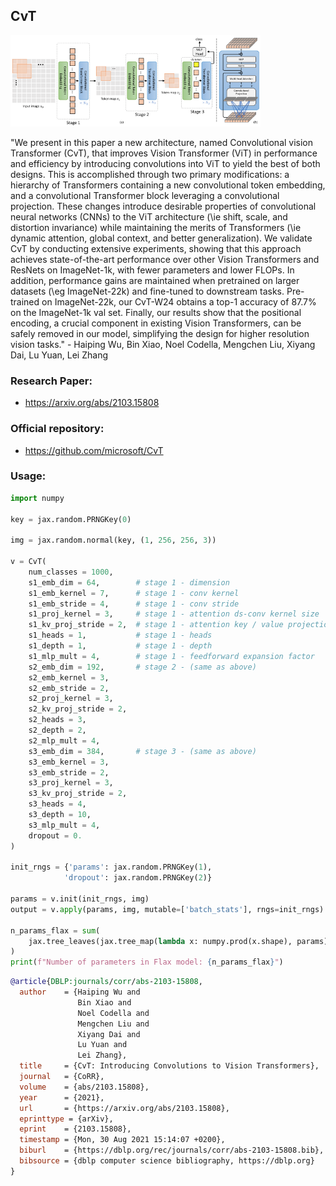 ## CvT

<img src="./cvt.png" width="400px"></img>

"We present in this paper a new architecture, named Convolutional vision Transformer (CvT), that improves Vision Transformer (ViT) in performance and efficiency by introducing convolutions into ViT to yield the best of both designs. This is accomplished through two primary modifications: a hierarchy of Transformers containing a new convolutional token embedding, and a convolutional Transformer block leveraging a convolutional projection. These changes introduce desirable properties of convolutional neural networks (CNNs) to the ViT architecture (\ie shift, scale, and distortion invariance) while maintaining the merits of Transformers (\ie dynamic attention, global context, and better generalization). We validate CvT by conducting extensive experiments, showing that this approach achieves state-of-the-art performance over other Vision Transformers and ResNets on ImageNet-1k, with fewer parameters and lower FLOPs. In addition, performance gains are maintained when pretrained on larger datasets (\eg ImageNet-22k) and fine-tuned to downstream tasks. Pre-trained on ImageNet-22k, our CvT-W24 obtains a top-1 accuracy of 87.7\% on the ImageNet-1k val set. Finally, our results show that the positional encoding, a crucial component in existing Vision Transformers, can be safely removed in our model, simplifying the design for higher resolution vision tasks." - Haiping Wu, Bin Xiao, Noel Codella, Mengchen Liu, Xiyang Dai, Lu Yuan, Lei Zhang

### Research Paper:
- https://arxiv.org/abs/2103.15808

### Official repository:
- https://github.com/microsoft/CvT

### Usage:
```python
import numpy

key = jax.random.PRNGKey(0)

img = jax.random.normal(key, (1, 256, 256, 3))

v = CvT(
    num_classes = 1000,
    s1_emb_dim = 64,        # stage 1 - dimension
    s1_emb_kernel = 7,      # stage 1 - conv kernel
    s1_emb_stride = 4,      # stage 1 - conv stride
    s1_proj_kernel = 3,     # stage 1 - attention ds-conv kernel size
    s1_kv_proj_stride = 2,  # stage 1 - attention key / value projection stride
    s1_heads = 1,           # stage 1 - heads
    s1_depth = 1,           # stage 1 - depth
    s1_mlp_mult = 4,        # stage 1 - feedforward expansion factor
    s2_emb_dim = 192,       # stage 2 - (same as above)
    s2_emb_kernel = 3,
    s2_emb_stride = 2,
    s2_proj_kernel = 3,
    s2_kv_proj_stride = 2,
    s2_heads = 3,
    s2_depth = 2,
    s2_mlp_mult = 4,
    s3_emb_dim = 384,       # stage 3 - (same as above)
    s3_emb_kernel = 3,
    s3_emb_stride = 2,
    s3_proj_kernel = 3,
    s3_kv_proj_stride = 2,
    s3_heads = 4,
    s3_depth = 10,
    s3_mlp_mult = 4,
    dropout = 0.
)

init_rngs = {'params': jax.random.PRNGKey(1), 
            'dropout': jax.random.PRNGKey(2)}

params = v.init(init_rngs, img)
output = v.apply(params, img, mutable=['batch_stats'], rngs=init_rngs)

n_params_flax = sum(
    jax.tree_leaves(jax.tree_map(lambda x: numpy.prod(x.shape), params))
)
print(f"Number of parameters in Flax model: {n_params_flax}")
```
```bibtex
@article{DBLP:journals/corr/abs-2103-15808,
  author    = {Haiping Wu and
               Bin Xiao and
               Noel Codella and
               Mengchen Liu and
               Xiyang Dai and
               Lu Yuan and
               Lei Zhang},
  title     = {CvT: Introducing Convolutions to Vision Transformers},
  journal   = {CoRR},
  volume    = {abs/2103.15808},
  year      = {2021},
  url       = {https://arxiv.org/abs/2103.15808},
  eprinttype = {arXiv},
  eprint    = {2103.15808},
  timestamp = {Mon, 30 Aug 2021 15:14:07 +0200},
  biburl    = {https://dblp.org/rec/journals/corr/abs-2103-15808.bib},
  bibsource = {dblp computer science bibliography, https://dblp.org}
}
```
